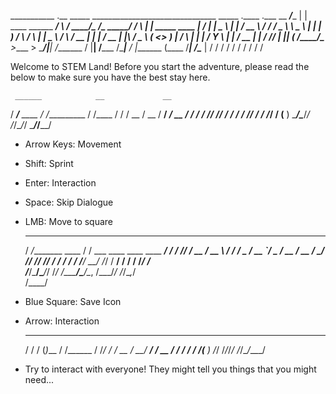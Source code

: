___________      .__                            _____      _______________________________   _____       .____                       .___
\__    ___/____  |  |   ____   ______     _____/ ____\    /   _____/\__    ___/\_   _____/  /     \      |    |   _____    ____    __| _/
  |    |  \__  \ |  | _/ __ \ /  ___/    /  _ \   __\     \_____  \   |    |    |    __)_  /  \ /  \     |    |   \__  \  /    \  / __ | 
  |    |   / __ \|  |_\  ___/ \___ \    (  <_> )  |       /        \  |    |    |        \/    Y    \    |    |___ / __ \|   |  \/ /_/ | 
  |____|  (____  /____/\___  >____  >    \____/|__|      /_______  /  |____|   /_______  /\____|__  /    |_______ (____  /___|  /\____ | 
               \/          \/     \/                             \/                    \/         \/             \/    \/     \/      \/ 

  Welcome to STEM Land! Before you start the adventure, please read the below to make sure you have the best stay here.

     ______            __             __    
  / ____/___  ____  / /__________  / /____
 / /   / __ \/ __ \/ __/ ___/ __ \/ / ___/
/ /___/ /_/ / / / / /_/ /  / /_/ / (__  ) 
\____/\____/_/ /_/\__/_/   \____/_/____/  
                                      
- Arrow Keys: Movement
- Shift: Sprint
- Enter: Interaction
- Space: Skip Dialogue
- LMB: Move to square

    ____                      __                              __
   /  _/________  ____       / /   ___  ____ ____  ____  ____/ /
   / // ___/ __ \/ __ \     / /   / _ \/ __ `/ _ \/ __ \/ __  / 
 _/ // /__/ /_/ / / / /    / /___/  __/ /_/ /  __/ / / / /_/ /  
/___/\___/\____/_/ /_/    /_____/\___/\__, /\___/_/ /_/\__,_/   
                                     /____/                     
- Blue Square: Save Icon
- Arrow: Interaction

    __  ___       __      
   / / / (_)___  / /______
  / /_/ / / __ \/ __/ ___/
 / __  / / / / / /_(__  ) 
/_/ /_/_/_/ /_/\__/____/

- Try to interact with everyone! They might tell you things that you might need...
  
